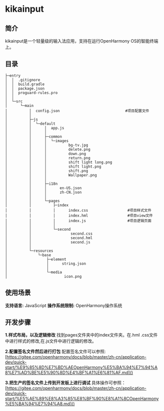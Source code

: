 # kikainput

## 简介
kikainput是一个轻量级的输入法应用，支持在运行OpenHarmony OS的智能终端上。
## 目录

```
├─entry
│  │  .gitignore
│  │  build.gradle
│  │  package.json
│  │  proguard-rules.pro
│  │
│  └─src
│      └─main
│          │  config.json                              #项目配置文件
│          │
│          ├─js
│          │  └─default
│          │      │  app.js                            
│          │      │
│          │      ├─common
│          │      │  └─images
│          │      │          bg-tv.jpg
│          │      │          delete.png
│          │      │          down.png
│          │      │          return.png
│          │      │          shift light long.png
│          │      │          shift light.png
│          │      │          shift.png
│          │      │          Wallpaper.png
│          │      │
│          │      ├─i18n
│          │      │      en-US.json
│          │      │      zh-CN.json
│          │      │
│          │      └─pages
│          │          ├─index
│          │          │      index.css				    #项目样式文件
│          │          │      index.hml                  #项目view文件   
│          │          │      index.js                   #项目逻辑页面
│          │          │
│          │          └─second
│          │                  second.css
│          │                  second.hml
│          │                  second.js
│          │
│          └─resources
│              └─base
│                  ├─element
│                  │      string.json
│                  │
│                  └─media
│                          icon.png

```

## 使用场景
**支持语言:** JavaScript
**操作系统限制:** OpenHarmony操作系统
## 开发步骤
**1.样式布局，以及逻辑修改**
找到pages文件夹中的index文件夹。在.hml .css文件中进行样式的修改,在.js文件中进行逻辑的修改。

**2.配置签名文件然后进行打包**
配置签名文件可以参照:[https://gitee.com/openharmony/docs/blob/master/zh-cn/application-dev/quick-start/%E9%85%8D%E7%BD%AEOpenHarmony%E5%BA%94%E7%94%A8%E7%AD%BE%E5%90%8D%E4%BF%A1%E6%81%AF.md]()

**3.把生产的签名文件上传到开发板上进行调试**
具体操作可参照：[https://gitee.com/openharmony/docs/blob/master/zh-cn/application-dev/quick-start/%E5%AE%89%E8%A3%85%E8%BF%90%E8%A1%8COpenHarmony%E5%BA%94%E7%94%A8.md]()

